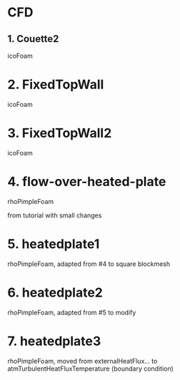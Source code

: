 # CFD

## 1. Couette2

icoFoam

# 2. FixedTopWall

icoFoam

# 3. FixedTopWall2

icoFoam

# 4. flow-over-heated-plate

rhoPimpleFoam

from tutorial with small changes

# 5. heatedplate1

rhoPimpleFoam, adapted from #4 to square blockmesh

# 6. heatedplate2

rhoPimpleFoam, adapted from #5 to modify

# 7. heatedplate3

rhoPimpleFoam, moved from externalHeatFlux... to atmTurbulentHeatFluxTemperature (boundary condition)
